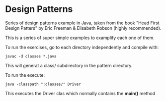 # Design Patterns

Series of design patterns example in Java, taken from the book "Head First Design Patters" by Eric Freeman & Elisabeth Robson (highly recommended).

This is a series of super simple examples to examplify each one of them.

To run the exercises, go to each directory independently and compile with:
```shell
javac -d classes *.java
```
This will generat a class/ subdirectory in the pattern directory.

To run the execute:
```shell
java -classpath ":classes/" Driver
```
This executes the Driver clas which normally contains the **main()** method